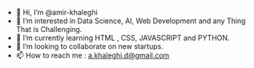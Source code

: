 - 👋 Hi, I’m @amir-khaleghi
- 👀 I’m interested in Data Science, AI, Web Development and any Thing That is Challenging.
- 🌱 I’m currently learning HTML , CSS, JAVASCRIPT and PYTHON.
- 💞️ I’m looking to collaborate on new startups.
- 📫 How to reach me : a.khaleghi.d@gmail.com

<!---
amir-khaleghi/amir-khaleghi is a ✨ special ✨ repository because its `README.md` (this file) appears on your GitHub profile.
You can click the Preview link to take a look at your changes.
--->
